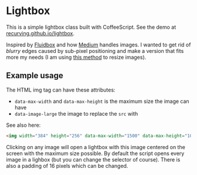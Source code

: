 # Lightbox

This is a simple lightbox class built with CoffeeScript. See the demo at [recurving.github.io/lightbox](http://recurving.github.io/lightbox).

Inspired by [Fluidbox](http://codepen.io/terrymun/full/JKHwp) and how [Medium](http://medium.com) handles images. I wanted to get rid of *blurry* edges caused by sub-pixel positioning and make a version that fits more my needs (I am using [this method](http://alistapart.com/article/creating-intrinsic-ratios-for-video) to resize images).

## Example usage

The HTML img tag can have these attributes:

  - `data-max-width` and `data-max-height` is the maximum size the image can have
  - `data-image-large` the image to replace the `src` with

See also here:

```html
<img width="384" height="256" data-max-width="1500" data-max-height="1000" data-image-large="large.jpg" src="small.jpg">
```

Clicking on any image will open a lightbox with this image centered on the screen with the maximum size possible. By default the script opens every image in a lighbox (but you can change the selector of course). There is also a padding of 16 pixels which can be changed.
